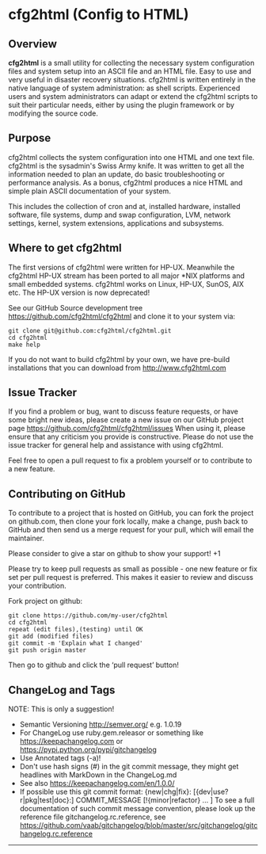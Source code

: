 # cfg2html (Config to HTML)

## Overview

**cfg2html** is a small utility for collecting the necessary system configuration files and system setup into an ASCII file and an HTML file. Easy to use and very useful in disaster recovery situations. cfg2html is written entirely in the native language of system administration: as shell scripts. Experienced users and system administrators can adapt or extend the cfg2html scripts to suit their particular needs, either by using the plugin framework or by modifying the source code.

## Purpose

cfg2html collects the system configuration into one HTML and one text file. cfg2html is the sysadmin's Swiss Army knife. It was written to get all the information needed to plan an update, do basic troubleshooting or performance analysis. As a bonus, cfg2html produces a nice HTML and simple plain ASCII documentation of your system.

This includes the collection of cron and at, installed hardware, installed software, file systems, dump and swap configuration, LVM, network settings, kernel, system extensions, applications and subsystems.

## Where to get cfg2html

The first versions of cfg2html were written for HP-UX. Meanwhile the cfg2html HP-UX stream has been ported to all major *NIX platforms and small embedded systems. cfg2html works on Linux, HP-UX, SunOS, AIX etc. The HP-UX version is now deprecated!

See our GitHub Source development tree <https://github.com/cfg2html/cfg2html> and clone it to your system via:

    git clone git@github.com:cfg2html/cfg2html.git
    cd cfg2html
    make help

If you do not want to build cfg2html by your own, we have pre-build installations that you can download from <http://www.cfg2html.com>

## Issue Tracker

If you find a problem or bug, want to discuss feature requests, or have some bright new ideas, please create a new issue on our GitHub project page <https://github.com/cfg2html/cfg2html/issues>
When using it, please ensure that any criticism you provide is constructive. Please do not use the issue tracker for general help and assistance with using cfg2html.

Feel free to open a pull request to fix a problem yourself or to contribute to a new feature.

## Contributing on GitHub

To contribute to a project that is hosted on GitHub, you can fork the project on github.com, then clone your fork locally, make a change, push back to GitHub and then send us a merge request for your pull, which will email the maintainer.

Please consider to give a star on github to show your support! +1

Please try to keep pull requests as small as possible - one new feature or fix set per pull request is preferred. This makes it easier to review and discuss your contribution.

Fork project on github:

    git clone https://github.com/my-user/cfg2html
    cd cfg2html
    repeat (edit files),(testing) until OK
    git add (modified files)
    git commit -m 'Explain what I changed'
    git push origin master

Then go to github and click the ‘pull request’ button!

## ChangeLog and Tags

NOTE: This is only a suggestion!

- Semantic Versioning <http://semver.org/> e.g. 1.0.19
- For ChangeLog use ruby.gem.releasor or something like <https://keepachangelog.com> or <https://pypi.python.org/pypi/gitchangelog>
- Use Annotated tags (-a)!
- Don't use hash signs (#) in the git commit message, they might get headlines with MarkDown in the ChangeLog.md
- See also <https://keepachangelog.com/en/1.0.0/>
- If possible use this git commit format:
    {new|chg|fix}: [{dev|use?r|pkg|test|doc}:] COMMIT_MESSAGE [!{minor|refactor} ... ]
    To see a full documentation of such commit message convention, please look up the reference file gitchangelog.rc.reference, see <https://github.com/vaab/gitchangelog/blob/master/src/gitchangelog/gitchangelog.rc.reference>

----
<!--  $Id: README.md,v 6.16 2023/03/20 13:28:22 ralph Exp $ -->

<!-- Atom:set encoding=utf8 lineEnding=unix grammar=md tabLength=4 useSoftTabs: -->
<!-- vim:set fileencoding=utf8 fileformat=unix filetype=md tabstop=4 expandtab: -->
